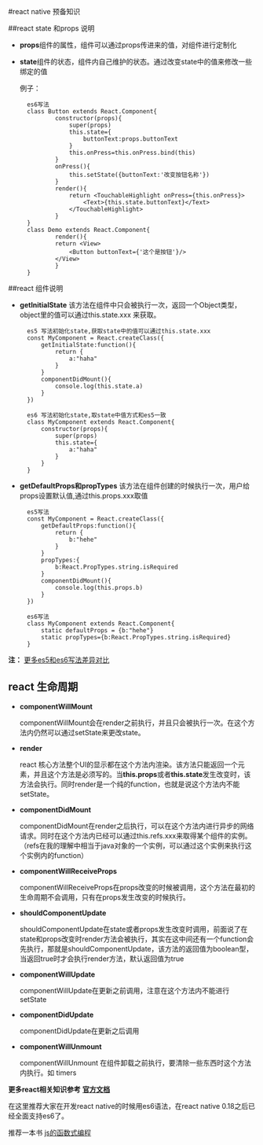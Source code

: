 #react native 预备知识

##react state 和props 说明
- **props**组件的属性，组件可以通过props传进来的值，对组件进行定制化
- **state**组件的状态，组件内自己维护的状态。通过改变state中的值来修改一些绑定的值
	
	例子：				
	
        es6写法
        class Button extends React.Component{
        		constructor(props){
        			super(props)
        			this.state={
        				buttonText:props.buttonText
        			}
        			this.onPress=this.onPress.bind(this)
        		}
        		onPress(){
        			this.setState({buttonText:'改变按钮名称'})
        		}
        		render(){
        			return <TouchableHighlight onPress={this.onPress}>
        				<Text>{this.state.buttonText}</Text>
        			</TouchableHighlight>
        		}
        }
        class Demo extends React.Component{
        		render(){
        		return <View>
        			<Button buttonText={'这个是按钮'}/>
        		</View>
        		}
        }

##react 组件说明
- **getInitialState** 该方法在组件中只会被执行一次，返回一个Object类型，object里的值可以通过this.state.xxx 来获取。

        es5 写法初始化state,获取state中的值可以通过this.state.xxx
        const MyComponent = React.createClass({
	        getInitialState:function(){
	        	return {
	        		a:"haha"
	        	}
	        }
	        componentDidMount(){
	        	console.log(this.state.a)
	        }
        })
        
		es6 写法初始化state,取state中值方式和es5一致
		class MyComponent extends React.Component{
			constructor(props){
				super(props)
				this.state={
					a:"haha"
				}
			}
		}
		
- **getDefaultProps和propTypes** 该方法在组件创建的时候执行一次，用户给props设置默认值,通过this.props.xxx取值

		es5写法		
		const MyComponent = React.createClass({
	        getDefaultProps:function(){
	        	return {
	        		b:"hehe"
	        	}
	        }
	        propTypes:{
	        	b:React.PropTypes.string.isRequired
	        }
	        componentDidMount(){
	        	console.log(this.props.b)
	        }
        })
        
		es6写法
		class MyComponent extends React.Component{
			static defaultProps = {b:"hehe"}
			static propTypes={b:React.PropTypes.string.isRequired}
		}
		
**注：** [更多es5和es6写法差异对比](http://bbs.reactnative.cn/topic/15/react-react-native-%E7%9A%84es5-es6%E5%86%99%E6%B3%95%E5%AF%B9%E7%85%A7%E8%A1%A8)
## react 生命周期
- **componentWillMount**
	
	componentWillMount会在render之前执行，并且只会被执行一次。在这个方法内仍然可以通过setState来更改state。
	
- **render**
	
	react 核心方法整个UI的显示都在这个方法内渲染。该方法只能返回一个元素，并且这个方法是必须写的。当**this.props**或者**this.state**发生改变时，该方法会执行。同时render是一个纯的function，也就是说这个方法内不能setState。
	
- **componentDidMount**

	componentDidMount在render之后执行，可以在这个方法内进行异步的网络请求。同时在这个方法内已经可以通过this.refs.xxx来取得某个组件的实例。（refs在我的理解中相当于java对象的一个实例，可以通过这个实例来执行这个实例内的function）
	
- **componentWillReceiveProps**

	componentWillReceiveProps在props改变的时候被调用，这个方法在最初的生命周期不会调用，只有在props发生改变的时候执行。
	
- **shouldComponentUpdate**

	shouldComponentUpdate在state或者props发生改变时调用，前面说了在state和props改变时render方法会被执行，其实在这中间还有一个function会先执行，那就是shouldComponentUpdate，该方法的返回值为boolean型，当返回true时才会执行render方法，默认返回值为true
	
- **componentWillUpdate**

	componentWillUpdate在更新之前调用，注意在这个方法内不能进行setState
	
- **componentDidUpdate**

	componentDidUpdate在更新之后调用
	
- **componentWillUnmount**

	componentWillUnmount 在组件卸载之前执行，要清除一些东西时这个方法内执行。如 timers
	
**更多react相关知识参考** [**官方文档**](https://facebook.github.io/react/docs/getting-started.html)

在这里推荐大家在开发react native的时候用es6语法，在react native 0.18之后已经全面支持es6了。

推荐一本书 [js的函数式编程](https://www.gitbook.com/book/llh911001/mostly-adequate-guide-chinese/details)  
	